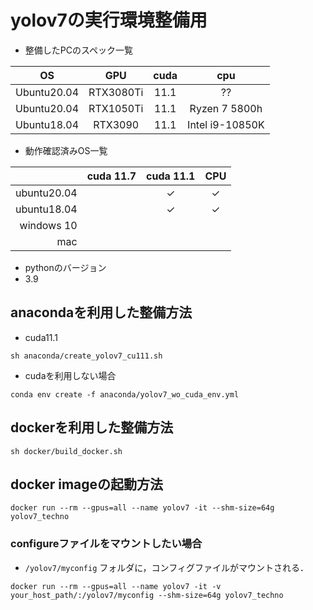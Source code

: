 # yolov7の実行環境整備用

- 整備したPCのスペック一覧

|OS|GPU|cuda|cpu|
|:---:|:---:|:---:|:---:|
| Ubuntu20.04 | RTX3080Ti | 11.1 | ?? |
| Ubuntu20.04 | RTX1050Ti | 11.1 | Ryzen 7 5800h |
| Ubuntu18.04 | RTX3090 | 11.1 | Intel i9-10850K |


- 動作確認済みOS一覧

|              | cuda 11.7 | cuda 11.1 | CPU |
| -----------: | :-------: | :-------: | :-: |
| ubuntu20.04  |           | ✓         | ✓   |
| ubuntu18.04  |           | ✓         | ✓   |
| windows 10   |           |           |     |
| mac          |           |           |     |

- pythonのバージョン
- 3.9

## anacondaを利用した整備方法

- cuda11.1
```
sh anaconda/create_yolov7_cu111.sh
```

- cudaを利用しない場合
```
conda env create -f anaconda/yolov7_wo_cuda_env.yml
```

## dockerを利用した整備方法
```
sh docker/build_docker.sh
```

## docker imageの起動方法
```
docker run --rm --gpus=all --name yolov7 -it --shm-size=64g yolov7_techno
```

### configureファイルをマウントしたい場合
- `/yolov7/myconfig` フォルダに，コンフィグファイルがマウントされる．
```
docker run --rm --gpus=all --name yolov7 -it -v your_host_path/:/yolov7/myconfig --shm-size=64g yolov7_techno
```